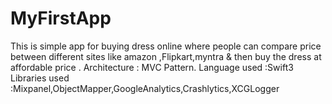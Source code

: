 # MyFirstApp
This is simple app for buying dress online where people can compare price between different sites like amazon ,Flipkart,myntra & then buy the dress at affordable price .
Architecture : MVC Pattern.
Language used :Swift3
Libraries used :Mixpanel,ObjectMapper,GoogleAnalytics,Crashlytics,XCGLogger
